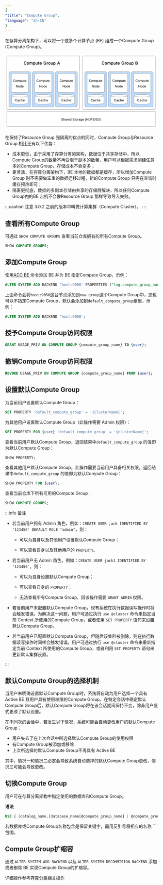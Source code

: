 ```yaml
---
{
"title": "Compute Group",
"language": "zh-CN"
}
---
```


<!--
Licensed to the Apache Software Foundation (ASF) under one
or more contributor license agreements.  See the NOTICE file
distributed with this work for additional information
regarding copyright ownership.  The ASF licenses this file
to you under the Apache License, Version 2.0 (the
"License"); you may not use this file except in compliance
with the License.  You may obtain a copy of the License at

  http://www.apache.org/licenses/LICENSE-2.0

Unless required by applicable law or agreed to in writing,
software distributed under the License is distributed on an
"AS IS" BASIS, WITHOUT WARRANTIES OR CONDITIONS OF ANY
KIND, either express or implied.  See the License for the
specific language governing permissions and limitations
under the License.
-->


在存算分离架构下，可以将一个或多个计算节点 (BE) 组成一个Compute Group (Compute Group)。

![compute_group](/images/compute_group_workload_management.png)

在保持了Resource Group 强隔离的优点的同时，Compute Group与Resource Group 相比还有以下优势：

- 成本更低，由于采用了存算分离的架构，数据位于共享存储中，所以Compute Group的数量不再受限于副本的数量，用户可以根据需求创建任意多的Compute Group，存储成本不会变多；
- 更灵活，在存算分离架构下，BE 本地的数据都是缓存，所以增加Compute Group 时不需要做笨重的数据迁移过程，新的Compute Group 只需在查询时缓存预热即可；
- 隔离更彻底，数据的多副本存储由共享的存储层解决，所以任何Compute Group内的BE 宕机不会像Resource Group 那样导致导入失败。

:::caution 注意
3.0.2 之前的版本中叫做计算集群（Compute Cluster）。
:::

## 查看所有Compute Group

可通过 `SHOW COMPUTE GROUPS` 查看当前仓库拥有的所有Compute Group。

```sql
SHOW COMPUTE GROUPS;
```

## 添加Compute Group

使用[ADD BE ](../../sql-manual/sql-statements/cluster-management/instance-management/ADD-BACKEND.md)命令添加 BE 并为 BE 指定Compute Group，示例：

```sql
ALTER SYSTEM ADD BACKEND 'host:9050' PROPERTIES ("tag.compute_group_name" = "new_group");
```

上面命令会将`host:9050`这台节点添加到`new_group`这个Compute Group中，您也可以不指定Compute Group，默认会添加到`default_compute_group`组里，示例：

```sql
ALTER SYSTEM ADD BACKEND 'host:9050';
```

## 授予Compute Group访问权限

```sql
GRANT USAGE_PRIV ON COMPUTE GROUP {compute_group_name} TO {user};
```

## 撤销Compute Group访问权限

```sql
REVOKE USAGE_PRIV ON COMPUTE GROUP {compute_group_name} FROM {user};
```

## 设置默认Compute Group

为当前用户设置默认Compute Group：

```sql
SET PROPERTY 'default_compute_group' = '{clusterName}';
```

为其他用户设置默认Compute Group（此操作需要 Admin 权限）：

```sql
SET PROPERTY FOR {user} 'default_compute_group' = '{clusterName}';
```

查看当前用户默认Compute Group，返回结果中`default_compute_group` 的值即为默认Compute Group：

```sql
SHOW PROPERTY;
```

查看其他用户默认Compute Group，此操作需要当前用户具备相关权限，返回结果中`default_compute_group` 的值即为默认Compute Group：

```sql
SHOW PROPERTY FOR {user};
```

查看当前仓库下所有可用的Compute Group：

```sql
SHOW COMPUTE GROUPS;
```

:::info 备注

- 若当前用户拥有 Admin 角色，例如：`CREATE USER jack IDENTIFIED BY '123456' DEFAULT ROLE "admin"`，则：
    
    - 可以为自身以及其他用户设置默认Compute Group；
    
    - 可以查看自身以及其他用户的 `PROPERTY`。

- 若当前用户无 Admin 角色，例如：`CREATE USER jack1 IDENTIFIED BY '123456'`，则：

    - 可以为自身设置默认Compute Group；

    - 可以查看自身的 `PROPERTY`；

    - 无法查看所有Compute Group，因该操作需要 `GRANT ADMIN` 权限。

- 若当前用户未配置默认Compute Group，现有系统在执行数据读写操作时将会触发错误。为解决这一问题，用户可通过执行 `use @cluster` 命令来指定当前 Context 所使用的Compute Group，或者使用 `SET PROPERTY` 语句来设置默认Compute Group。

- 若当前用户已配置默认Compute Group，但随后该集群被删除，则在执行数据读写操作时同样会触发错误。用户可通过执行 `use @cluster` 命令来重新指定当前 Context 所使用的Compute Group，或者利用 `SET PROPERTY` 语句来更新默认集群设置。

:::

## 默认Compute Group的选择机制

当用户未明确设置默认Compute Group时，系统将自动为用户选择一个具有 Active BE 且用户具有使用权限的Compute Group。在特定会话中确定默认Compute Group后，默认Compute Group将在该会话期间保持不变，除非用户显式更改了默认设置。

在不同次的会话中，若发生以下情况，系统可能会自动更改用户的默认Compute Group：

- 用户失去了在上次会话中所选择默认Compute Group的使用权限
- 有Compute Group被添加或移除
- 上次所选择的默认Compute Group不再具有 Active BE

其中，情况一和情况二必定会导致系统自动选择的默认Compute Group更改，情况三可能会导致更改。

## 切换Compute Group

用户可在存算分离架构中指定使用的数据库和Compute Group。

**语法**

```sql
USE { [catalog_name.]database_name[@compute_group_name] | @compute_group_name }
```

若数据库或Compute Group名称包含是保留关键字，需用反引号将相应的名称 ``` 包围。

## Compute Group扩缩容

通过 `ALTER SYSTEM ADD BACKEND` 以及 `ALTER SYSTEM DECOMMISION BACKEND` 添加或者删除 BE 实现Compute Group的扩缩容。


详细操作参考[存算分离相关操作](../../compute-storage-decoupled/overview.md)
